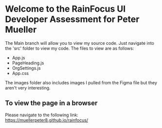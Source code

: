 # Welcome to the RainFocus UI Developer Assessment for Peter Mueller

The Main branch will allow you to view my source code. Just navigate into the 'src' folder to view my code. The files to view are as follows:

+ App.js
+ PageHeading.js
+ OrgSettings.js
+ App.css

The images folder also includes images I pulled from the Figma file but they aren't very interesting. 

## To view the page in a browser

Please navigate to the following link: https://muellerpeter8.github.io/rainfocus/